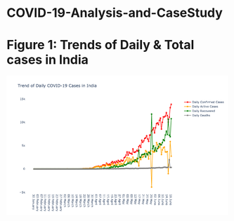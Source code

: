 # COVID-19-Analysis-and-CaseStudy
# Figure 1: Trends of Daily & Total cases in India
![alt text](https://github.com/ravivarmathotakura/COVID-19-Analysis-and-CaseStudy/blob/master/images/Trend%20of%20Daily%20Cases%20in%20India.png?raw=true)
